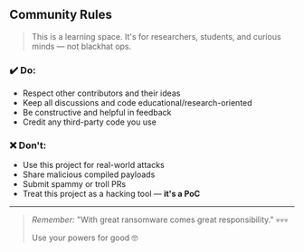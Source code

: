## Community Rules

> This is a learning space. It's for researchers, students, and curious minds &mdash; not blackhat ops.

### ✔️ Do:

* Respect other contributors and their ideas
* Keep all discussions and code educational/research-oriented
* Be constructive and helpful in feedback
* Credit any third-party code you use

### ❌ Don't:

* Use this project for real-world attacks
* Share malicious compiled payloads
* Submit spammy or troll PRs
* Treat this project as a hacking tool &mdash; **it's a PoC**

---

> *Remember:* "With great ransomware comes great responsibility." 💀💀💀
> 
> Use your powers for good 🤓
